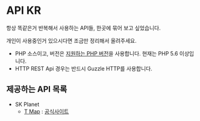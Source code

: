 API KR
======

항상 똑같은거 반복해서 사용하는 API들, 한곳에 묶어 보고 싶었습니다.

개인이 사용중인거 있으시다면 조금만 정리해서 올려주세요.

 - PHP 소스이고, 버전은 [지원하는 PHP 버전](https://en.wikipedia.org/wiki/PHP)을 사용합니다. 현재는 PHP 5.6 이상입니다. 
 - HTTP REST Api 경우는 반드시 Guzzle HTTP를 사용합니다.

## 제공하는 API 목록

- SK Planet
  - [T Map](src/SKPlanet/TMap/) : [공식사이트](https://developers.skplanetx.com/apidoc/kor/tmap/)
